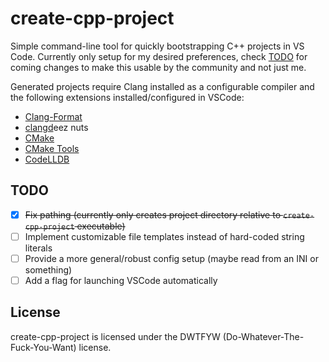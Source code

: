 # create-cpp-project

Simple command-line tool for quickly bootstrapping C++ projects in VS Code. Currently only setup for my desired preferences, check [TODO](#todo) for coming changes to make this usable by the community and not just me.

Generated projects require Clang installed as a configurable compiler and the following extensions installed/configured in VSCode:

- [Clang-Format](https://marketplace.visualstudio.com/items?itemName=xaver.clang-format)
- [clangd](https://marketplace.visualstudio.com/items?itemName=llvm-vs-code-extensions.vscode-clangd)eez nuts
- [CMake](https://marketplace.visualstudio.com/items?itemName=twxs.cmake)
- [CMake Tools](https://marketplace.visualstudio.com/items?itemName=ms-vscode.cmake-tools)
- [CodeLLDB](https://marketplace.visualstudio.com/items?itemName=vadimcn.vscode-lldb)

## TODO

* [X] ~~Fix pathing (currently only creates project directory relative to `create-cpp-project` executable)~~
* [ ] Implement customizable file templates instead of hard-coded string literals
* [ ] Provide a more general/robust config setup (maybe read from an INI or something)
* [ ] Add a flag for launching VSCode automatically

## License
create-cpp-project is licensed under the DWTFYW (Do-Whatever-The-Fuck-You-Want) license.
